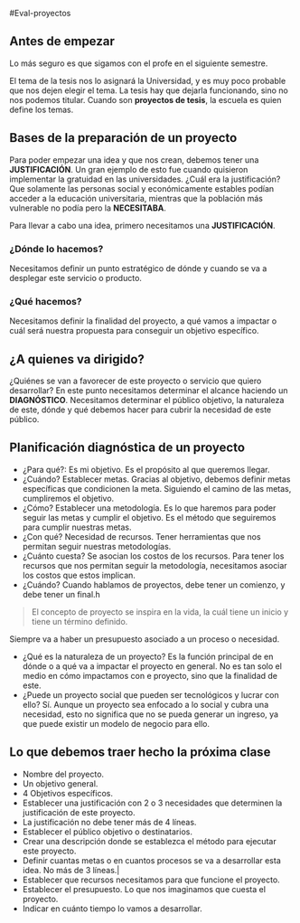 #Eval-proyectos 

## Antes de empezar
Lo más seguro es que sigamos con el profe en el siguiente semestre.

El tema de la tesis nos lo asignará la Universidad, y es muy poco probable que nos dejen elegir el tema. La tesis hay que dejarla funcionando, sino no nos podemos titular. Cuando son **proyectos de tesis**, la escuela es quien define los temas.

## Bases de la preparación de un proyecto
Para poder empezar una idea y que nos crean, debemos tener una **JUSTIFICACIÓN**. Un gran ejemplo de esto fue cuando quisieron implementar la gratuidad en las universidades. ¿Cuál era la justificación? Que solamente las personas social y económicamente estables podían acceder a la educación universitaria, mientras que la población más vulnerable no podía pero la **NECESITABA**. 

Para llevar a cabo una idea, primero necesitamos una **JUSTIFICACIÓN**.

### ¿Dónde lo hacemos?
Necesitamos definir un punto estratégico de dónde y cuando se va a desplegar este servicio o producto.

### ¿Qué hacemos?
Necesitamos definir la finalidad del proyecto, a qué vamos a impactar o cuál será nuestra propuesta para conseguir un objetivo específico.

## ¿A quienes va dirigido?
¿Quiénes se van a favorecer de este proyecto o servicio que quiero desarrollar? En este punto necesitamos determinar el alcance haciendo un **DIAGNÓSTICO**. Necesitamos determinar el público objetivo, la naturaleza de este, dónde y qué debemos hacer para cubrir la necesidad de este público.


## Planificación diagnóstica de un proyecto
- ¿Para qué?: Es mi objetivo. Es el propósito al que queremos llegar.
- ¿Cuándo? Establecer metas. Gracias al objetivo, debemos definir metas específicas que condicionen la meta. Siguiendo el camino de las metas, cumpliremos el objetivo.
- ¿Cómo? Establecer una metodología. Es lo que haremos para poder seguir las metas y cumplir el objetivo. Es el método que seguiremos para cumplir nuestras metas.
- ¿Con qué? Necesidad de recursos. Tener herramientas que nos permitan seguir nuestras metodologías.
- ¿Cuánto cuesta? Se asocian los costos de los recursos. Para tener los recursos que nos permitan seguir la metodología, necesitamos asociar los costos que estos implican.
- ¿Cuándo? Cuando hablamos de proyectos, debe tener un comienzo, y debe tener un final.h

> El concepto de proyecto se inspira en la vida, la cuál tiene un inicio y tiene un término definido.

Siempre va a haber un presupuesto asociado a un proceso o necesidad.

- ¿Qué es la naturaleza de un proyecto?
Es la función principal de en dónde o a qué va a impactar el proyecto en general. No es tan solo el medio en cómo impactamos con e proyecto, sino que la finalidad de este.
- ¿Puede un proyecto social que pueden ser tecnológicos y lucrar con ello?
Sí. Aunque un proyecto sea enfocado a lo social y cubra una necesidad, esto no significa que no se pueda generar un ingreso, ya que puede existir un modelo de negocio para ello.


## Lo que debemos traer hecho la próxima clase
- Nombre del proyecto.
- Un objetivo general.
- 4 Objetivos específicos.
- Establecer una justificación con 2 o 3 necesidades que determinen la justificación de este proyecto.
- La justificación no debe tener más de 4 líneas.
- Establecer el público objetivo o destinatarios.
- Crear una descripción donde se establezca el método para ejecutar este proyecto.
- Definir cuantas metas o en cuantos procesos se va a desarrollar esta idea. No más de 3 líneas.|
- Establecer que recursos necesitamos para que funcione el proyecto.
- Establecer el presupuesto. Lo que nos imaginamos que cuesta el proyecto.
- Indicar en cuánto tiempo lo vamos a desarrollar.
